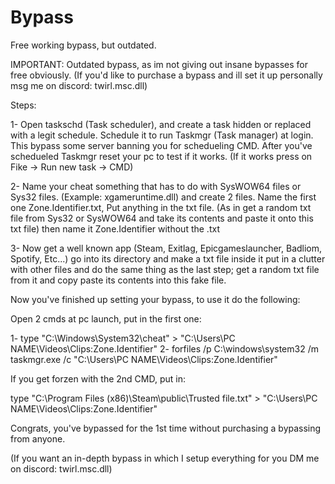# Bypass

Free working bypass, but outdated.

IMPORTANT: Outdated bypass, as im not giving out insane bypasses for free obviously. (If you'd like to purchase a bypass and ill set it up personally msg me on discord: twirl.msc.dll)

Steps:

1- Open taskschd (Task scheduler), and create a task hidden or replaced with a legit schedule. Schedule it to run Taskmgr (Task manager) at login. This bypass some server banning you for 
schedueling CMD. After you've schedueled Taskmgr reset your pc to test if it works. (If it works press on Fike -> Run new task -> CMD)

2- Name your cheat something that has to do with SysWOW64 files or Sys32 files. (Example: xgameruntime.dll) and create 2 files. Name the first one Z‎one.I‎dentifier.txt, Put anything in
the txt file. (As in get a random txt file from Sys32 or SysWOW64 and take its contents and paste it onto this txt file) then name it Zone.Identifier without the .txt

3- Now get a well known app (Steam, Exitlag, Epicgameslauncher, Badliom, Spotify, Etc...) go into its directory and make a txt file inside it put in a clutter with other files and do
the same thing as the last step; get a random txt file from it and copy paste its contents into this fake file.

Now you've finished up setting your bypass, to use it do the following:

Open 2 cmds at pc launch, put in the first one:

1- type "C:\Windows\System32\cheat" > "C:\Users\PC NAME\Videos\Clips:‎Z‎one.I‎dentifier"
2- forfiles /p C:\windows\system32 /m taskmgr.exe /c "C:\Users\PC NAME\Videos\Clips:‎Z‎one.I‎dentifier" 

If you get forzen with the 2nd CMD, put in:

type "C:\Program Files (x86)\Steam\public\Trusted file.txt" > "C:\Users\PC NAME\Videos\Clips:‎Z‎one.I‎dentifier" 

Congrats, you've bypassed for the 1st time without purchasing a bypassing from anyone.

(If you want an in-depth bypass in which I setup everything for you DM me on discord: twirl.msc.dll)
